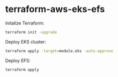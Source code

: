 # terraform-aws-eks-efs

Initalize Terraform:
```bash
terraform init -upgrade
```

Deploy EKS cluster:
```bash
terraform apply -target=module.eks -auto-approve
```

Deploy EFS:
```bash
terraform apply
```
